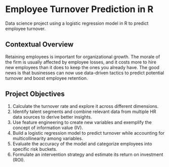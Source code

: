 # Employee Turnover Prediction in R
Data science project using a logistic regression model in R to predict employee turnover.

## Contextual Overview

Retaining employees is important for organizational growth. The morale of the firm is usually affected by employee losses, and it costs more to hire new employees than it does to keep the ones you already have. The good news is that businesses can now use data-driven tactics to predict potential turnover and boost employee retention.

## Project Objectives

1. Calculate the turnover rate and explore it across different dimensions.
2. Identify talent segments and combine relevant data from multiple HR data sources to derive better insights.
3. Use feature engineering to create new variables and exemplify the concept of information value (IV).
4. Build a logistic regression model to predict turnover while accounting for multicollinearity among variables.
5. Evaluate the accuracy of the model and categorize employees into specific risk buckets.
6. Formulate an intervention strategy and estimate its return on investment (ROI).
